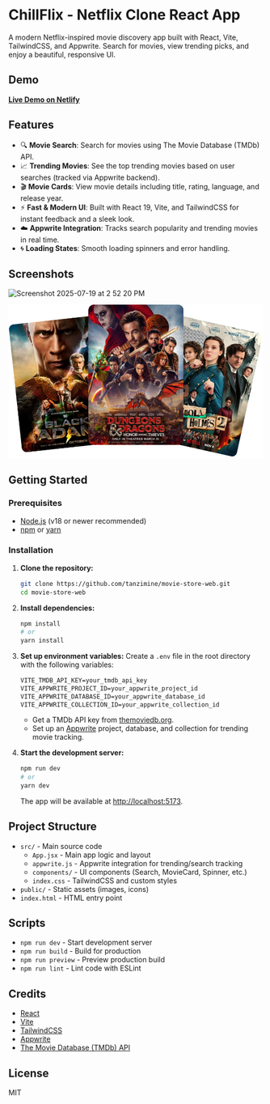 # ChillFlix - Netflix Clone React App

A modern Netflix-inspired movie discovery app built with React, Vite, TailwindCSS, and Appwrite. Search for movies, view trending picks, and enjoy a beautiful, responsive UI.

## Demo

**[Live Demo on Netlify](https://beamish-stardust-0af66e.netlify.app/)**

## Features

- 🔍 **Movie Search**: Search for movies using The Movie Database (TMDb) API.
- 📈 **Trending Movies**: See the top trending movies based on user searches (tracked via Appwrite backend).
- 🎬 **Movie Cards**: View movie details including title, rating, language, and release year.
- ⚡ **Fast & Modern UI**: Built with React 19, Vite, and TailwindCSS for instant feedback and a sleek look.
- ☁️ **Appwrite Integration**: Tracks search popularity and trending movies in real time.
- 🌀 **Loading States**: Smooth loading spinners and error handling.

## Screenshots

<img width="1436" height="901" alt="Screenshot 2025-07-19 at 2 52 20 PM" src="https://github.com/user-attachments/assets/c6a0d900-8704-4d4b-95f8-8a2d0c503be0" />

![App Screenshot](public/hero.png)

## Getting Started

### Prerequisites
- [Node.js](https://nodejs.org/) (v18 or newer recommended)
- [npm](https://www.npmjs.com/) or [yarn](https://yarnpkg.com/)

### Installation

1. **Clone the repository:**
   ```bash
   git clone https://github.com/tanzimine/movie-store-web.git
   cd movie-store-web
   ```
2. **Install dependencies:**
   ```bash
   npm install
   # or
   yarn install
   ```
3. **Set up environment variables:**
   Create a `.env` file in the root directory with the following variables:
   ```env
   VITE_TMDB_API_KEY=your_tmdb_api_key
   VITE_APPWRITE_PROJECT_ID=your_appwrite_project_id
   VITE_APPWRITE_DATABASE_ID=your_appwrite_database_id
   VITE_APPWRITE_COLLECTION_ID=your_appwrite_collection_id
   ```
   - Get a TMDb API key from [themoviedb.org](https://www.themoviedb.org/settings/api).
   - Set up an [Appwrite](https://appwrite.io/) project, database, and collection for trending movie tracking.

4. **Start the development server:**
   ```bash
   npm run dev
   # or
   yarn dev
   ```
   The app will be available at [http://localhost:5173](http://localhost:5173).

## Project Structure

- `src/` - Main source code
  - `App.jsx` - Main app logic and layout
  - `appwrite.js` - Appwrite integration for trending/search tracking
  - `components/` - UI components (Search, MovieCard, Spinner, etc.)
  - `index.css` - TailwindCSS and custom styles
- `public/` - Static assets (images, icons)
- `index.html` - HTML entry point

## Scripts

- `npm run dev` - Start development server
- `npm run build` - Build for production
- `npm run preview` - Preview production build
- `npm run lint` - Lint code with ESLint

## Credits

- [React](https://react.dev/)
- [Vite](https://vitejs.dev/)
- [TailwindCSS](https://tailwindcss.com/)
- [Appwrite](https://appwrite.io/)
- [The Movie Database (TMDb) API](https://www.themoviedb.org/documentation/api)

## License

MIT

